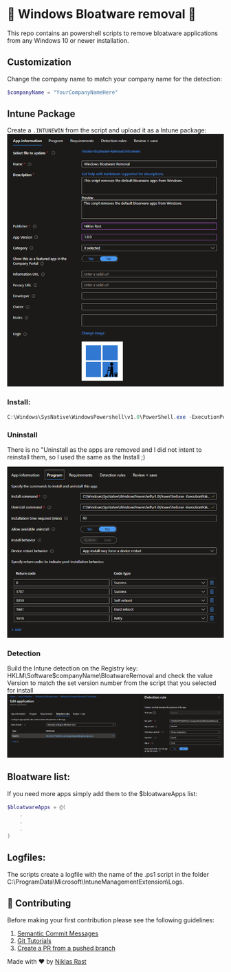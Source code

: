 # 🧹 Windows Bloatware removal 🧹

This repo contains an powershell scripts to remove bloatware applications from any Windows 10 or newer installation.

## Customization
Change the company name to match your company name for the detection:
```powershell
$companyName = "YourCompanyNameHere"
```

## Intune Package
Create a `.INTUNEWIN` from the script and upload it as a Intune package:
![intune-package](./assets/1.png)

### Install:
```powershell
C:\Windows\SysNative\WindowsPowershell\v1.0\PowerShell.exe -ExecutionPolicy Bypass -Command .\Invoke-Bloatware-Removal.ps1
```

### Uninstall
There is no "Uninstall as the apps are removed and I did not intent to reinstall them, so I used the same as the Install ;)

![intune-package](./assets/2.png)

### Detection
Build the Intune detection on the Registry key: HKLM\Software\$companyName\BloatwareRemoval and check the value Version to match the set version number from the script that you selected for install
![intune-package](./assets/3.png)



## Bloatware list:
If you need more apps simply add them to the $bloatwareApps list:
```powershell
$bloatwareApps = @(
    .
    .
    .
)
```
 
## Logfiles:
The scripts create a logfile with the name of the .ps1 script in the folder C:\ProgramData\Microsoft\IntuneManagementExtension\Logs.

## 🤝 Contributing

Before making your first contribution please see the following guidelines:
1. [Semantic Commit Messages](https://gist.github.com/joshbuchea/6f47e86d2510bce28f8e7f42ae84c716)
1. [Git Tutorials](https://www.youtube.com/playlist?list=PLu-nSsOS6FRIg52MWrd7C_qSnQp3ZoHwW)
1. [Create a PR from a pushed branch](https://learn.microsoft.com/en-us/azure/devops/repos/git/pull-requests?view=azure-devops&tabs=browser#from-a-pushed-branch)

Made with ❤️ by [Niklas Rast](https://github.com/niklasrst)